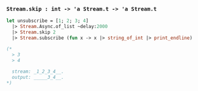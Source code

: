 ### `Stream.skip : int -> 'a Stream.t -> 'a Stream.t`

```ocaml
let unsubscribe = [1; 2; 3; 4]
  |> Stream.Async.of_list ~delay:2000
  |> Stream.skip 2
  |> Stream.subscribe (fun x -> x |> string_of_int |> print_endline)

(*
  > 3
  > 4
  
  stream: _1_2_3_4__.
  output: _____3_4__.
*)
```